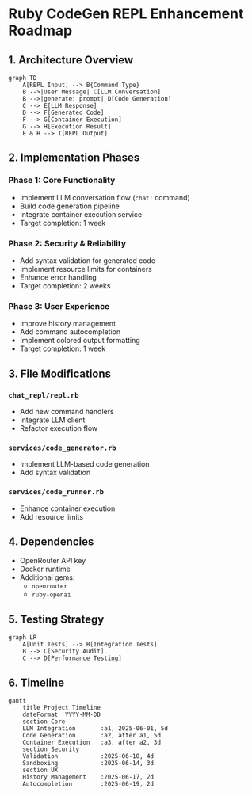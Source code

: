 # Ruby CodeGen REPL Enhancement Roadmap

## 1. Architecture Overview
```mermaid
graph TD
    A[REPL Input] --> B{Command Type}
    B -->|User Message| C[LLM Conversation]
    B -->|generate: prompt| D[Code Generation]
    C --> E[LLM Response]
    D --> F[Generated Code]
    F --> G[Container Execution]
    G --> H[Execution Result]
    E & H --> I[REPL Output]
```

## 2. Implementation Phases

### Phase 1: Core Functionality
- Implement LLM conversation flow (`chat:` command)
- Build code generation pipeline
- Integrate container execution service
- Target completion: 1 week

### Phase 2: Security & Reliability
- Add syntax validation for generated code
- Implement resource limits for containers
- Enhance error handling
- Target completion: 2 weeks

### Phase 3: User Experience
- Improve history management
- Add command autocompletion
- Implement colored output formatting
- Target completion: 1 week

## 3. File Modifications

### `chat_repl/repl.rb`
- Add new command handlers
- Integrate LLM client
- Refactor execution flow

### `services/code_generator.rb`
- Implement LLM-based code generation
- Add syntax validation

### `services/code_runner.rb`
- Enhance container execution
- Add resource limits

## 4. Dependencies
- OpenRouter API key
- Docker runtime
- Additional gems: 
  - `openrouter`
  - `ruby-openai`

## 5. Testing Strategy
```mermaid
graph LR
    A[Unit Tests] --> B[Integration Tests]
    B --> C[Security Audit]
    C --> D[Performance Testing]
```

## 6. Timeline
```mermaid
gantt
    title Project Timeline
    dateFormat  YYYY-MM-DD
    section Core
    LLM Integration       :a1, 2025-06-01, 5d
    Code Generation       :a2, after a1, 5d
    Container Execution   :a3, after a2, 3d
    section Security
    Validation            :2025-06-10, 4d
    Sandboxing            :2025-06-14, 3d
    section UX
    History Management    :2025-06-17, 2d
    Autocompletion        :2025-06-19, 2d